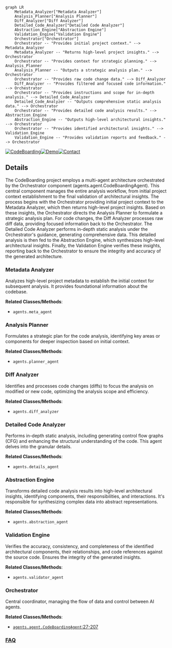```mermaid
graph LR
    Metadata_Analyzer["Metadata Analyzer"]
    Analysis_Planner["Analysis Planner"]
    Diff_Analyzer["Diff Analyzer"]
    Detailed_Code_Analyzer["Detailed Code Analyzer"]
    Abstraction_Engine["Abstraction Engine"]
    Validation_Engine["Validation Engine"]
    Orchestrator["Orchestrator"]
    Orchestrator -- "Provides initial project context." --> Metadata_Analyzer
    Metadata_Analyzer -- "Returns high-level project insights." --> Orchestrator
    Orchestrator -- "Provides context for strategic planning." --> Analysis_Planner
    Analysis_Planner -- "Outputs a strategic analysis plan." --> Orchestrator
    Orchestrator -- "Provides raw code change data." --> Diff_Analyzer
    Diff_Analyzer -- "Provides filtered and focused code information." --> Orchestrator
    Orchestrator -- "Provides instructions and scope for in-depth analysis." --> Detailed_Code_Analyzer
    Detailed_Code_Analyzer -- "Outputs comprehensive static analysis data." --> Orchestrator
    Orchestrator -- "Provides detailed code analysis results." --> Abstraction_Engine
    Abstraction_Engine -- "Outputs high-level architectural insights." --> Orchestrator
    Orchestrator -- "Provides identified architectural insights." --> Validation_Engine
    Validation_Engine -- "Provides validation reports and feedback." --> Orchestrator
```

[![CodeBoarding](https://img.shields.io/badge/Generated%20by-CodeBoarding-9cf?style=flat-square)](https://github.com/CodeBoarding/GeneratedOnBoardings)[![Demo](https://img.shields.io/badge/Try%20our-Demo-blue?style=flat-square)](https://www.codeboarding.org/demo)[![Contact](https://img.shields.io/badge/Contact%20us%20-%20contact@codeboarding.org-lightgrey?style=flat-square)](mailto:contact@codeboarding.org)

## Details

The CodeBoarding project employs a multi-agent architecture orchestrated by the Orchestrator component (agents.agent.CodeBoardingAgent). This central component manages the entire analysis workflow, from initial project context establishment to the final validation of architectural insights. The process begins with the Orchestrator providing initial project context to the Metadata Analyzer, which then returns high-level project insights. Based on these insights, the Orchestrator directs the Analysis Planner to formulate a strategic analysis plan. For code changes, the Diff Analyzer processes raw diff data, providing focused information back to the Orchestrator. The Detailed Code Analyzer performs in-depth static analysis under the Orchestrator's guidance, generating comprehensive data. This detailed analysis is then fed to the Abstraction Engine, which synthesizes high-level architectural insights. Finally, the Validation Engine verifies these insights, reporting back to the Orchestrator to ensure the integrity and accuracy of the generated architecture.

### Metadata Analyzer
Analyzes high-level project metadata to establish the initial context for subsequent analysis. It provides foundational information about the codebase.


**Related Classes/Methods**:

- `agents.meta_agent`


### Analysis Planner
Formulates a strategic plan for the code analysis, identifying key areas or components for deeper inspection based on initial context.


**Related Classes/Methods**:

- `agents.planner_agent`


### Diff Analyzer
Identifies and processes code changes (diffs) to focus the analysis on modified or new code, optimizing the analysis scope and efficiency.


**Related Classes/Methods**:

- `agents.diff_analyzer`


### Detailed Code Analyzer
Performs in-depth static analysis, including generating control flow graphs (CFG) and enhancing the structural understanding of the code. This agent delves into the granular details.


**Related Classes/Methods**:

- `agents.details_agent`


### Abstraction Engine
Transforms detailed code analysis results into high-level architectural insights, identifying components, their responsibilities, and interactions. It's responsible for synthesizing complex data into abstract representations.


**Related Classes/Methods**:

- `agents.abstraction_agent`


### Validation Engine
Verifies the accuracy, consistency, and completeness of the identified architectural components, their relationships, and code references against the source code. Ensures the integrity of the generated insights.


**Related Classes/Methods**:

- `agents.validator_agent`


### Orchestrator
Central coordinator, managing the flow of data and control between AI agents.


**Related Classes/Methods**:

- <a href="https://github.com/CodeBoarding/CodeBoarding/blob/main/agents/agent.py#L27-L207" target="_blank" rel="noopener noreferrer">`agents.agent.CodeBoardingAgent`:27-207</a>




### [FAQ](https://github.com/CodeBoarding/GeneratedOnBoardings/tree/main?tab=readme-ov-file#faq)
